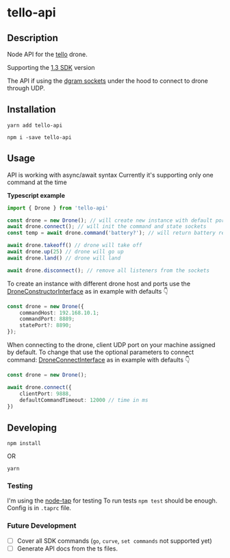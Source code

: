 # tello-api

## Description
Node API for the [tello](https://store.dji.com/shop/tello-series) drone.

Supporting the [1.3 SDK](https://dl-cdn.ryzerobotics.com/downloads/tello/20180910/Tello%20SDK%20Documentation%20EN_1.3.pdf) version

The API if using the [dgram sockets](https://nodejs.org/api/dgram.html) under the hood to connect to drone through UDP.
 
## Installation

```
yarn add tello-api
```

```
npm i -save tello-api
```

## Usage

API is working with async/await syntax
Currently it's supporting only one command at the time

**Typescript example**
```typescript
import { Drone } from 'tello-api'

const drone = new Drone(); // will create new instance with default ports
await drone.connect(); // will init the command and state sockets
const temp = await drone.command('battery?'); // will return battery result

await drone.takeoff() // drone will take off
await drone.up(25) // drone will go up
await drone.land() // drone will land

await drone.disconnect(); // remove all listeners from the sockets

```

To create an instance with different drone host and ports use the [DroneConstructorInterface](./src/types.ts#L1) as in example with defaults 👇

``` typescript
const drone = new Drone({
    commandHost: 192.168.10.1;
    commandPort: 8889;
    statePort?: 8890;
});
```

When connecting to the drone, client UDP port on your machine assigned by default. To change that use the optional parameters to connect command: [DroneConnectInterface](./src/types.ts#L7) as in example with defaults 👇


``` typescript
const drone = new Drone();

await drone.connect({
    clientPort: 9888,
    defaultCommandTimeout: 12000 // time in ms 
})
```

## Developing

```
npm install
```

OR

```
yarn
```

### Testing
I'm using the [node-tap](https://node-tap.org/) for testing
To run tests `npm test` should be enough. Config is in `.taprc` file.


### Future Development
- [ ] Cover all SDK commands (`go`, `curve`, `set commands` not supported yet)
- [ ] Generate API docs from the ts files.
